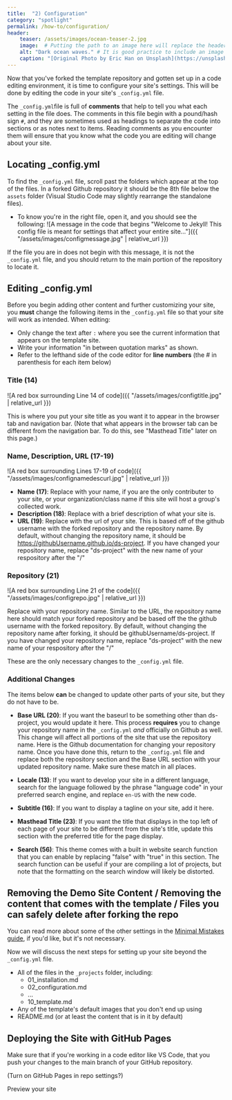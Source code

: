 ```yaml
---
title:  "2) Configuration"
category: "spotlight"
permalink: /how-to/configuration/
header:
    teaser: /assets/images/ocean-teaser-2.jpg 
    image:  # Putting the path to an image here will replace the header image.
    alt: "Dark ocean waves." # It is good practice to include an image desription as alt text.
    caption: "[Original Photo by Eric Han on Unsplash](https://unsplash.com/@madeyes)" # Put a caption for your image here. It will display in the bottom right corner of the image.
---
```


Now that you've forked the template repository and gotten set up in a code editing environment, it is time to configure your site's settings. This will be done by editing the code in your site's `_config.yml` file.

The `_config.yml`file is full of **comments** that help to tell you what each setting in the file does. The comments in this file begin with a pound/hash sign `#`, and they are sometimes used as headings to separate the code into sections or as notes next to items. Reading comments as you encounter them will ensure that you know what the code you are editing will change about your site.

## Locating _config.yml

To find the `_config.yml` file, scroll past the folders which appear at the top of the files. In a forked Github repository it should be the 8th file below the `assets` folder (Visual Studio Code may slightly rearrange the standalone files).

- To know you're in the right file, open it, and you should see the following:
![A message in the code that begins "Welcome to Jekyll! This config file is meant for settings that affect your entire site..."]({{ "/assets/images/configmessage.jpg" | relative_url }})

If the file you are in does not begin with this message, it is not the `_config.yml` file, and you should return to the main portion of the repository to locate it.

## Editing _config.yml

Before you begin adding other content and further customizing your site, you **must** change the following items in the `_config.yml` file so that your site will work as intended. When editing:
- Only change the text after `:` where you see the current information that appears on the template site.
- Write your information "in between quotation marks" as shown.
- Refer to the lefthand side of the code editor for **line numbers** (the # in parenthesis for each item below)

### Title (14)
![A red box surrounding Line 14 of code]({{ "/assets/images/configtitle.jpg" | relative_url }})

This is where you put your site title as you want it to appear in the browser tab and navigation bar. (Note that what appears in the browser tab can be different from the navigation bar. To do this, see "Masthead Title" later on this page.)

### Name, Description, URL (17-19)
![A red box surrounding Lines 17-19 of code]({{ "/assets/images/confignamedescurl.jpg" | relative_url }})

- **Name (17)**: Replace with your name, if you are the only contributer to your site, or your organization/class name if this site will host a group's collected work.
- **Description (18)**: Replace with a brief description of what your site is.
- **URL (19)**: Replace with the url of your site. This is based off of the github username with the forked repository and the repository name. By default, without changing the repository name, it should be https://githubUsername.github.io/ds-project. If you have changed your repository name, replace "ds-project" with the new name of your respository after the "/"

### Repository (21)
![A red box surrounding Line 21 of the code]({{ "/assets/images/configrepo.jpg" | relative_url }})

Replace with your repository name. Similar to the URL, the repository name here should match your forked repository and be based off the the github username with the forked repository. By default, without changing the repository name after forking, it should be githubUsername/ds-project. If you have changed your repository name, replace "ds-project" with the new name of your respository after the "/"

These are the only necessary changes to the `_config.yml` file.

### Additional Changes
The items below **can** be changed to update other parts of your site, but they do not have to be.

- **Base URL (20)**: If you want the baseurl to be something other than ds-project, you would update it here. This process **requires** you to change your repository name in the `_config.yml` *and* officially on Github as well. This change will affect all portions of the site that use the repository name. Here is the Github documentation for changing your repository name. Once you have done this, return to the `_config.yml` file and replace both the repository section and the Base URL section with your updated repository name. Make sure these match in all places.

- **Locale (13)**: If you want to develop your site in a different language, search for the language followed by the phrase "language code" in your preferred search engine, and replace `en-US` with the new code.

- **Subtitle (16)**: If you want to display a tagline on your site, add it here.

- **Masthead Title (23)**: If you want the title that displays in the top left of each page of your site to be different from the site's title, update this section with the preferred title for the page display.

- **Search (56)**: This theme comes with a built in website search function that you can enable by replacing "false" with "true" in this section. The search function can be useful if your are compiling a lot of projects, but note that the formatting on the search window will likely be distorted.

## Removing the Demo Site Content / Removing the content that comes with the template / Files you can safely delete after forking the repo
You can read more about some of the other settings in the [Minimal Mistakes guide](https://mmistakes.github.io/minimal-mistakes/docs/configuration/), if you'd like, but it's not necessary.

Now we will discuss the next steps for setting up your site beyond the `_config.yml` file.

- All of the files in the `_projects` folder, including:
    - 01_installation.md
    - 02_configuration.md
    - ...
    - 10_template.md
- Any of the template's default images that you don't end up using
- README.md (or at least the content that is in it by default)

## Deploying the Site with GitHub Pages

Make sure that if you're working in a code editor like VS Code, that you push your changes to the main branch of your GitHub repository.

(Turn on GitHub Pages in repo settings?)

Preview your site
